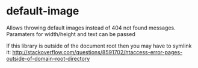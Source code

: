 default-image
=============

Allows throwing default images instead of 404 not found messages. Paramaters for width/height and text can be passed

If this library is outside of the document root then you may have to symlink it:
http://stackoverflow.com/questions/8591702/htaccess-error-pages-outside-of-domain-root-directory